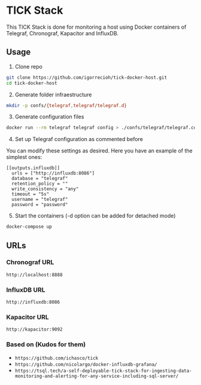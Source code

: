 # TICK Stack

This TICK Stack is done for monitoring a host using Docker containers of Telegraf, Chronograf, Kapacitor and InfluxDB.


## Usage

1. Clone repo
 ```bash
 git clone https://github.com/igorrecioh/tick-docker-host.git
 cd tick-docker-host
 ```
2. Generate folder infraestructure
```bash
mkdir -p confs/{telegraf,telegraf/telegraf.d}
```

3. Generate configuration files
```bash
docker run --rm telegraf telegraf config > ./confs/telegraf/telegraf.conf
```

4. Set up Telegraf configuration as commented before

You can modify these settings as desired. Here you have an example of the simplest ones:

```log
[[outputs.influxdb]]
  urls = ["http://influxdb:8086"]
  database = "telegraf" 
  retention_policy = ""
  write_consistency = "any"
  timeout = "5s"
  username = "telegraf"
  password = "password"
```

5. Start the containers (-d option can be added for detached mode)
```bash
docker-compose up
```

## URLs

### Chronograf URL
```
http://localhost:8888
```

### InfluxDB URL
```
http://influxdb:8086
```

### Kapacitor URL
```
http://kapacitor:9092
```

### Based on (Kudos for them)
- `https://github.com/ichasco/tick`
- `https://github.com/nicolargo/docker-influxdb-grafana/`
- `https://tsql.tech/a-self-deployable-tick-stack-for-ingesting-data-monitoring-and-alerting-for-any-service-including-sql-server/` 